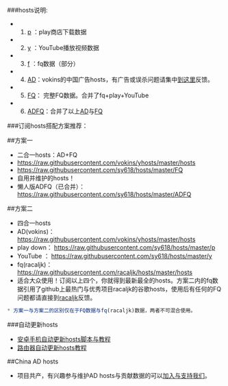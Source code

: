 ###hosts说明:
* 1. [p](https://raw.githubusercontent.com/sy618/hosts/master/p) ：play商店下载数据
* 2. [y](https://raw.githubusercontent.com/sy618/hosts/master/y) ：YouTube播放视频数据
* 3. [f](https://raw.githubusercontent.com/sy618/hosts/master/f)  ：fq数据（部分）
* 4. [AD](https://raw.githubusercontent.com/vokins/yhosts/master/hosts)：vokins的中国广告hosts，有广告或误杀问题请集中[到这里](https://github.com/vokins/yhosts/)反馈。
* 5. [FQ](https://raw.githubusercontent.com/sy618/hosts/master/FQ)： 完整FQ数据。合并了fq+play+YouTube
* 6. [ADFQ](https://raw.githubusercontent.com/sy618/hosts/master/ADFQ)：合并了以上[AD](https://raw.githubusercontent.com/vokins/yhosts/master/hosts)与[FQ](https://raw.githubusercontent.com/sy618/hosts/master/FQ)


###订阅hosts搭配方案推荐：

##方案一
* 二合一hosts：AD+FQ
* https://raw.githubusercontent.com/vokins/yhosts/master/hosts
* https://raw.githubusercontent.com/sy618/hosts/master/FQ
* 自用并维护的hosts！
* 懒人版ADFQ（已合并）： https://raw.githubusercontent.com/sy618/hosts/master/ADFQ

##方案二
* 四合一hosts
* AD(vokins)：https://raw.githubusercontent.com/vokins/yhosts/master/hosts
* play down： https://raw.githubusercontent.com/sy618/hosts/master/p
* YouTube  ：  https://raw.githubusercontent.com/sy618/hosts/master/y
* fq(racaljk)：https://raw.githubusercontent.com/racaljk/hosts/master/hosts
* 适合大众使用！订阅以上四个，你就得到最新最全的hosts。方案二内的fq数据引用了github上最热门与优秀项目racaljk的谷歌hosts，使用后有任何的FQ问题都请直接到[racaljk](https://github.com/racaljk/hosts)反馈。

```javascript
* 方案一与方案二的区别仅在于FQ数据与fq(racaljk)数据，两者不可混合使用。
```

###自动更新hosts
* [安卓手机自动更新hosts脚本与教程](https://github.com/sy618/hosts/tree/master/%E5%AE%89%E5%8D%93%E8%87%AA%E5%8A%A8%E6%9B%B4%E6%96%B0hosts)
* [路由器自动更新hosts教程](https://github.com/sy618/hosts/blob/master/%E8%B7%AF%E7%94%B1%E5%99%A8%E8%87%AA%E5%8A%A8%E6%9B%B4%E6%96%B0hosts/%E8%B7%AF%E7%94%B1%E5%99%A8%E8%87%AA%E5%8A%A8%E6%9B%B4%E6%96%B0hosts%E6%95%99%E7%A8%8B.txt)

##China AD hosts
* 项目共产，有兴趣参与维护AD hosts与贡献数据的可以[加入与支持我们](https://github.com/vokins/yhosts/)。
